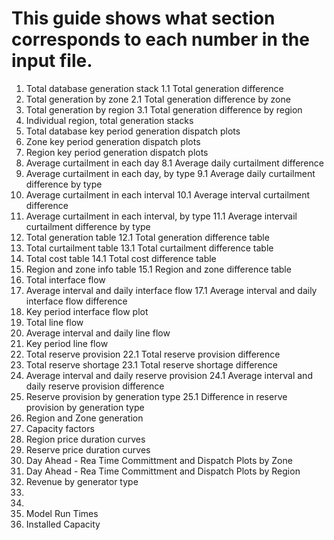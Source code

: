 # This guide shows what section corresponds to each number in the input file. 

1. Total database generation stack
1.1 Total generation difference
2. Total generation by zone
2.1 Total generation difference by zone
3. Total generation by region
3.1 Total generation difference by region
4. Individual region, total generation stacks
5. Total database key period generation dispatch plots
6. Zone key period generation dispatch plots
7. Region key period generation dispatch plots
8. Average curtailment in each day
  8.1 Average daily curtailment difference
9. Average curtailment in each day, by type
  9.1 Average daily curtailment difference by type
10. Average curtailment in each interval
  10.1 Average interval curtailment difference
11. Average curtailment in each interval, by type
 11.1 Average intervail curtailment difference by type
12. Total generation table
 12.1 Total generation difference table
13. Total curtailment table
 13.1 Total curtailment difference table
14. Total cost table
 14.1 Total cost difference table
15. Region and zone info table
 15.1 Region and zone difference table
16. Total interface flow
17. Average interval and daily interface flow
 17.1 Average interval and daily interface flow difference
18. Key period interface flow plot
19. Total line flow
20. Average interval and daily line flow
21. Key period line flow
22. Total reserve provision
 22.1 Total reserve provision difference
23. Total reserve shortage
 23.1 Total reserve shortage difference
24. Average interval and daily reserve provision
 24.1 Average interval and daily reserve provision difference
25. Reserve provision by generation type
 25.1 Difference in reserve provision by generation type
26. Region and Zone generation
27. Capacity factors
28. Region price duration curves
29. Reserve price duration curves
30. Day Ahead - Rea Time Committment and Dispatch Plots by Zone
31. Day Ahead - Rea Time Committment and Dispatch Plots by Region
32. Revenue by generator type
33. 
34.
35. Model Run Times
36. Installed Capacity

